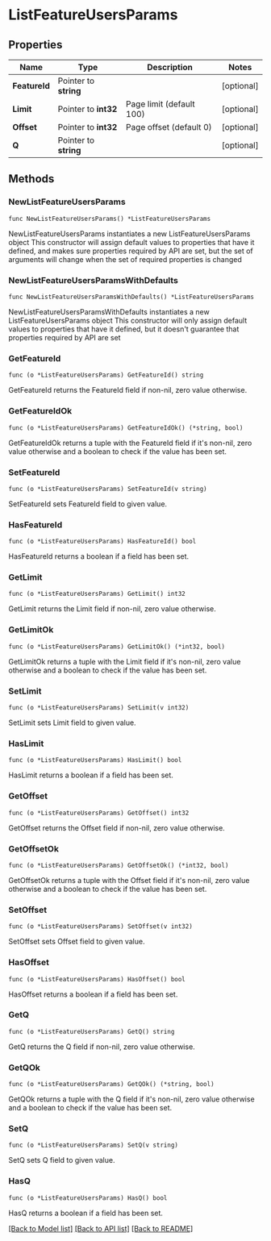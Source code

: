 # ListFeatureUsersParams

## Properties

Name | Type | Description | Notes
------------ | ------------- | ------------- | -------------
**FeatureId** | Pointer to **string** |  | [optional] 
**Limit** | Pointer to **int32** | Page limit (default 100) | [optional] 
**Offset** | Pointer to **int32** | Page offset (default 0) | [optional] 
**Q** | Pointer to **string** |  | [optional] 

## Methods

### NewListFeatureUsersParams

`func NewListFeatureUsersParams() *ListFeatureUsersParams`

NewListFeatureUsersParams instantiates a new ListFeatureUsersParams object
This constructor will assign default values to properties that have it defined,
and makes sure properties required by API are set, but the set of arguments
will change when the set of required properties is changed

### NewListFeatureUsersParamsWithDefaults

`func NewListFeatureUsersParamsWithDefaults() *ListFeatureUsersParams`

NewListFeatureUsersParamsWithDefaults instantiates a new ListFeatureUsersParams object
This constructor will only assign default values to properties that have it defined,
but it doesn't guarantee that properties required by API are set

### GetFeatureId

`func (o *ListFeatureUsersParams) GetFeatureId() string`

GetFeatureId returns the FeatureId field if non-nil, zero value otherwise.

### GetFeatureIdOk

`func (o *ListFeatureUsersParams) GetFeatureIdOk() (*string, bool)`

GetFeatureIdOk returns a tuple with the FeatureId field if it's non-nil, zero value otherwise
and a boolean to check if the value has been set.

### SetFeatureId

`func (o *ListFeatureUsersParams) SetFeatureId(v string)`

SetFeatureId sets FeatureId field to given value.

### HasFeatureId

`func (o *ListFeatureUsersParams) HasFeatureId() bool`

HasFeatureId returns a boolean if a field has been set.

### GetLimit

`func (o *ListFeatureUsersParams) GetLimit() int32`

GetLimit returns the Limit field if non-nil, zero value otherwise.

### GetLimitOk

`func (o *ListFeatureUsersParams) GetLimitOk() (*int32, bool)`

GetLimitOk returns a tuple with the Limit field if it's non-nil, zero value otherwise
and a boolean to check if the value has been set.

### SetLimit

`func (o *ListFeatureUsersParams) SetLimit(v int32)`

SetLimit sets Limit field to given value.

### HasLimit

`func (o *ListFeatureUsersParams) HasLimit() bool`

HasLimit returns a boolean if a field has been set.

### GetOffset

`func (o *ListFeatureUsersParams) GetOffset() int32`

GetOffset returns the Offset field if non-nil, zero value otherwise.

### GetOffsetOk

`func (o *ListFeatureUsersParams) GetOffsetOk() (*int32, bool)`

GetOffsetOk returns a tuple with the Offset field if it's non-nil, zero value otherwise
and a boolean to check if the value has been set.

### SetOffset

`func (o *ListFeatureUsersParams) SetOffset(v int32)`

SetOffset sets Offset field to given value.

### HasOffset

`func (o *ListFeatureUsersParams) HasOffset() bool`

HasOffset returns a boolean if a field has been set.

### GetQ

`func (o *ListFeatureUsersParams) GetQ() string`

GetQ returns the Q field if non-nil, zero value otherwise.

### GetQOk

`func (o *ListFeatureUsersParams) GetQOk() (*string, bool)`

GetQOk returns a tuple with the Q field if it's non-nil, zero value otherwise
and a boolean to check if the value has been set.

### SetQ

`func (o *ListFeatureUsersParams) SetQ(v string)`

SetQ sets Q field to given value.

### HasQ

`func (o *ListFeatureUsersParams) HasQ() bool`

HasQ returns a boolean if a field has been set.


[[Back to Model list]](../README.md#documentation-for-models) [[Back to API list]](../README.md#documentation-for-api-endpoints) [[Back to README]](../README.md)


